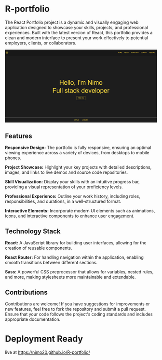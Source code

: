 # R-portfolio

The React Portfolio project is a dynamic and visually engaging web application designed to showcase your skills, projects, and professional experiences. Built with the latest version of React, this portfolio provides a clean and modern interface to present your work effectively to potential employers, clients, or collaborators.

![image](public/public/image/port.png)


## Features

**Responsive Design:** The portfolio is fully responsive, ensuring an optimal viewing experience across a variety of devices, from desktops to mobile phones.


**Project Showcase:** Highlight your key projects with detailed descriptions, images, and links to live demos and source code repositories.


**Skill Visualization:** Display your skills with an intuitive progress bar, providing a visual representation of your proficiency levels.


**Professional Experience:** Outline your work history, including roles, responsibilities, and durations, in a well-structured format.


**Interactive Elements:** Incorporate modern UI elements such as animations, icons, and interactive components to enhance user engagement.



## Technology Stack


**React:** A JavaScript library for building user interfaces, allowing for the creation of reusable components.


**React Router:** For handling navigation within the application, enabling smooth transitions between different sections.


**Sass:** A powerful CSS preprocessor that allows for variables, nested rules, and more, making stylesheets more maintainable and extendable.


## Contributions


Contributions are welcome! If you have suggestions for improvements or new features, feel free to fork the repository and submit a pull request. Ensure that your code follows the project's coding standards and includes appropriate documentation.

# Deployment Ready 

live at  https://nimo20.github.io/R-portfolio/
